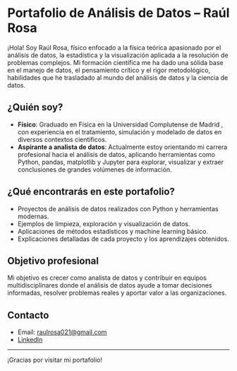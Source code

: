# Portafolio de Análisis de Datos – Raúl Rosa

¡Hola! Soy Raúl Rosa, físico enfocado a la física teórica apasionado por el análisis de datos, la estadística y la visualización aplicada a la resolución de problemas complejos. Mi formación científica me ha dado una sólida base en el manejo de datos, el pensamiento crítico y el rigor metodológico, habilidades que he trasladado al mundo del análisis de datos y la ciencia de datos.

## ¿Quién soy?

- **Físico**: Graduado en Física en la Universidad Complutense de Madrid , con experiencia en el tratamiento, simulación y modelado de datos en diversos contextos científicos.
- **Aspirante a analista de datos**: Actualmente estoy orientando mi carrera profesional hacia el análisis de datos, aplicando herramientas como Python, pandas, matplotlib y Jupyter para explorar, visualizar y extraer conclusiones de grandes volúmenes de información.

## ¿Qué encontrarás en este portafolio?

- Proyectos de análisis de datos realizados con Python y herramientas modernas.
- Ejemplos de limpieza, exploración y visualización de datos.
- Aplicaciones de métodos estadísticos y machine learning básico.
- Explicaciones detalladas de cada proyecto y los aprendizajes obtenidos.

## Objetivo profesional

Mi objetivo es crecer como analista de datos y contribuir en equipos multidisciplinares donde el análisis de datos ayude a tomar decisiones informadas, resolver problemas reales y aportar valor a las organizaciones.

## Contacto

- Email: raulrosa021@gmail.com
- [LinkedIn](https://www.linkedin.com/in/ra%C3%BAl-rosa-arribas-a06b3b2b9/)

---

¡Gracias por visitar mi portafolio!
